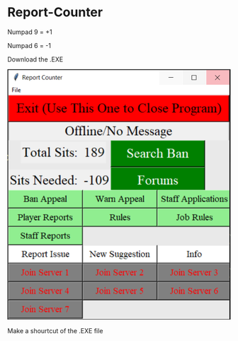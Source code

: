 # Report-Counter

Numpad 9 = +1

Numpad 6 = -1

Download the .EXE

![alt text](https://github.com/connorhess/Report-Counter/blob/master/Capture1.PNG)

Make a shourtcut of the .EXE file

